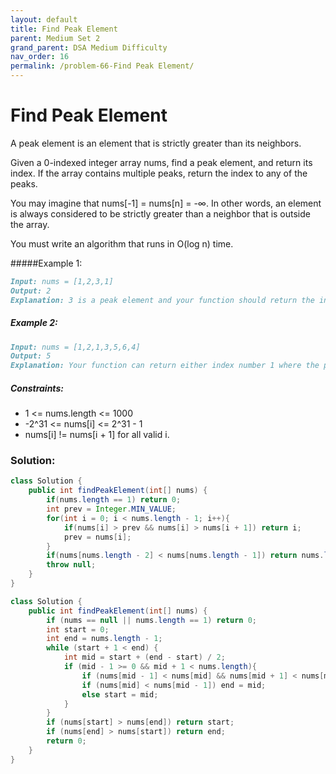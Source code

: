 ```yaml
---
layout: default
title: Find Peak Element
parent: Medium Set 2
grand_parent: DSA Medium Difficulty
nav_order: 16
permalink: /problem-66-Find Peak Element/
---
```

# Find Peak Element
A peak element is an element that is strictly greater than its neighbors.

Given a 0-indexed integer array nums, find a peak element, and return its index. If the array contains multiple peaks, return the index to any of the peaks.

You may imagine that nums[-1] = nums[n] = -∞. In other words, an element is always considered to be strictly greater than a neighbor that is outside the array.

You must write an algorithm that runs in O(log n) time.

#####Example 1:
```markdown
Input: nums = [1,2,3,1]
Output: 2
Explanation: 3 is a peak element and your function should return the index number 2.
```
##### Example 2:
```markdown
Input: nums = [1,2,1,3,5,6,4]
Output: 5
Explanation: Your function can return either index number 1 where the peak element is 2, or index number 5 where the peak element is 6.
```
##### Constraints:
* 1 <= nums.length <= 1000
* -2^31 <= nums[i] <= 2^31 - 1
* nums[i] != nums[i + 1] for all valid i.

### Solution:
```java
class Solution {
    public int findPeakElement(int[] nums) {
        if(nums.length == 1) return 0;
        int prev = Integer.MIN_VALUE;
        for(int i = 0; i < nums.length - 1; i++){
            if(nums[i] > prev && nums[i] > nums[i + 1]) return i;
            prev = nums[i];
        }
        if(nums[nums.length - 2] < nums[nums.length - 1]) return nums.length - 1;
        throw null;
    }
}
```
```java
class Solution {
    public int findPeakElement(int[] nums) {
        if (nums == null || nums.length == 1) return 0;
        int start = 0;
        int end = nums.length - 1;
        while (start + 1 < end) {
            int mid = start + (end - start) / 2;
            if (mid - 1 >= 0 && mid + 1 < nums.length){
                if (nums[mid - 1] < nums[mid] && nums[mid + 1] < nums[mid]) return mid;
                if (nums[mid] < nums[mid - 1]) end = mid;
                else start = mid;
            }   
        }
        if (nums[start] > nums[end]) return start;
        if (nums[end] > nums[start]) return end;
        return 0;
    }
}
```